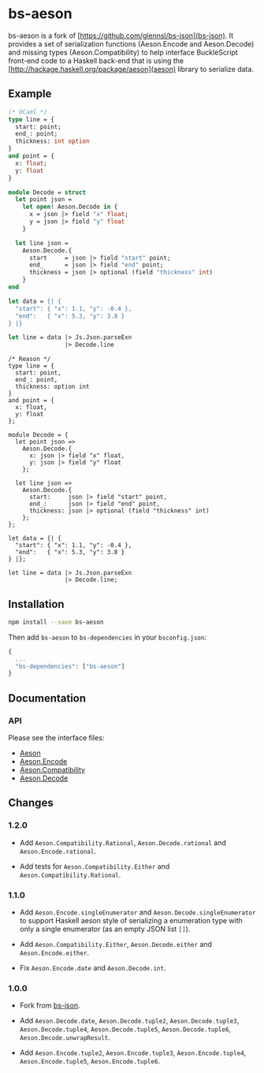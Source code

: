 # bs-aeson

bs-aeson is a fork of [https://github.com/glennsl/bs-json](bs-json). It provides a set of serialization functions (Aeson.Encode and Aeson.Decode) and missing types (Aeson.Compatibility) to help interface BuckleScript front-end code to a Haskell back-end that is using the [http://hackage.haskell.org/package/aeson](aeson) library to serialize data.

## Example

```ml
(* OCaml *)
type line = {
  start: point;
  end_: point;
  thickness: int option
}
and point = {
  x: float;
  y: float
}

module Decode = struct
  let point json =
    let open! Aeson.Decode in {
      x = json |> field "x" float;
      y = json |> field "y" float
    }

  let line json =
    Aeson.Decode.{
      start     = json |> field "start" point;
      end_      = json |> field "end" point;
      thickness = json |> optional (field "thickness" int)
    }
end

let data = {| {
  "start": { "x": 1.1, "y": -0.4 },
  "end":   { "x": 5.3, "y": 3.8 }
} |}

let line = data |> Js.Json.parseExn
                |> Decode.line
```

```reason
/* Reason */
type line = {
  start: point,
  end_: point,
  thickness: option int
}
and point = {
  x: float,
  y: float
};

module Decode = {
  let point json =>
    Aeson.Decode.{
      x: json |> field "x" float,
      y: json |> field "y" float
    };
  
  let line json =>
    Aeson.Decode.{
      start:     json |> field "start" point,
      end_:      json |> field "end" point,
      thickness: json |> optional (field "thickness" int)
    };
};

let data = {| {
  "start": { "x": 1.1, "y": -0.4 },
  "end":   { "x": 5.3, "y": 3.8 }
} |};

let line = data |> Js.Json.parseExn
                |> Decode.line;
```


## Installation

```sh
npm install --save bs-aeson
```

Then add `bs-aeson` to `bs-dependencies` in your `bsconfig.json`:
```js
{
  ...
  "bs-dependencies": ["bs-aeson"]
}
```

## Documentation

### API

Please see the interface files:

* [Aeson](https://github.com/plow-technologies/bs-aeson/blob/master/src/Aeson.mli)
* [Aeson.Encode](https://github.com/plow-technologies/bs-aeson/blob/master/src/Aeson_encode.mli)
* [Aeson.Compatibility](https://github.com/plow-technologies/bs-aeson/blob/master/src/Aeson_compatibility.mli)
* [Aeson.Decode](https://github.com/plow-technologies/bs-aeson/blob/master/src/Aeson_decode.mli)

## Changes

### 1.2.0

* Add `Aeson.Compatibility.Rational`, `Aeson.Decode.rational` and `Aeson.Encode.rational`.

* Add tests for `Aeson.Compatibility.Either` and `Aeson.Compatibility.Rational`.

### 1.1.0

* Add `Aeson.Encode.singleEnumerator` and `Aeson.Decode.singleEnumerator` to support Haskell aeson style of serializing a enumeration type with only a single enumerator (as an empty JSON list `[]`).

* Add `Aeson.Compatibility.Either`, `Aeson.Decode.either` and `Aeson.Encode.either`.

* Fix `Aeson.Encode.date` and `Aeson.Decode.int`.

### 1.0.0

* Fork from [bs-json](https://github.com/reasonml-community/bs-json).

* Add `Aeson.Decode.date`, `Aeson.Decode.tuple2`, `Aeson.Decode.tuple3`, `Aeson.Decode.tuple4`, `Aeson.Decode.tuple5`, `Aeson.Decode.tuple6`, `Aeson.Decode.unwrapResult`.

* Add `Aeson.Encode.tuple2`, `Aeson.Encode.tuple3`, `Aeson.Encode.tuple4`, `Aeson.Encode.tuple5`, `Aeson.Encode.tuple6`.
